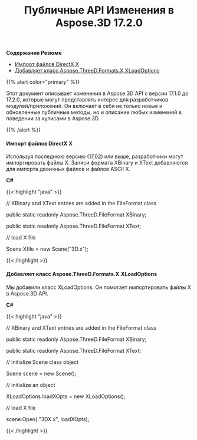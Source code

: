 ﻿---
title: Публичные API Изменения в Aspose.3D 17.2.0
type: docs
weight: 10
url: /ru/net/public-api-changes-in-aspose-3d-17-2-0/
---
**Содержание Резюме**

- [Импорт файлов DirectX X](#PublicAPIChangesinAspose.3D17.2.0-ImportingDirectXXFiles)
- [Добавляет класс Aspose.ThreeD.Formats.X.XLoadOptions](#PublicAPIChangesinAspose.3D17.2.0-AddsAspose.ThreeD.Formats.X.XLoadOptionsClass)

{{% alert color="primary" %}} 

Этот документ описывает изменения в Aspose.3D API с версии 17.1.0 до 17.2.0, которые могут представлять интерес для разработчиков модулей/приложений. Он включает в себя не только новые и обновленные публичные методы, но и описание любых изменений в поведении за кулисами в Aspose.3D.

{{% /alert %}} 
#### **Импорт файлов DirectX X**
Используя последнюю версию (17,02) или выше, разработчики могут импортировать файлы X. Записи формата XBinary и XText добавляются для импорта двоичных файлов и файлов ASCII X.

**C#**

{{< highlight "java" >}}

 // XBinary and XText entries are added in the FileFormat class

public static readonly Aspose.ThreeD.FileFormat XBinary;

public static readonly Aspose.ThreeD.FileFormat XText;

// load X file

Scene Xfile = new Scene("3D.x");

{{< /highlight >}}
#### **Добавляет класс Aspose.ThreeD.Formats.X.XLoadOptions**
Мы добавили класс XLoadOptions. Он помогает импортировать файлы X в Aspose.3D API.

**C#**

{{< highlight "java" >}}

 // XBinary and XText entries are added in the FileFormat class

public static readonly Aspose.ThreeD.FileFormat XBinary;

public static readonly Aspose.ThreeD.FileFormat XText;

// initialize Scene class object

Scene scene = new Scene();

// initialize an object

XLoadOptions loadXOpts = new XLoadOptions();

// load X file

scene.Open( "3DX.x", loadXOpts);

{{< /highlight >}}
